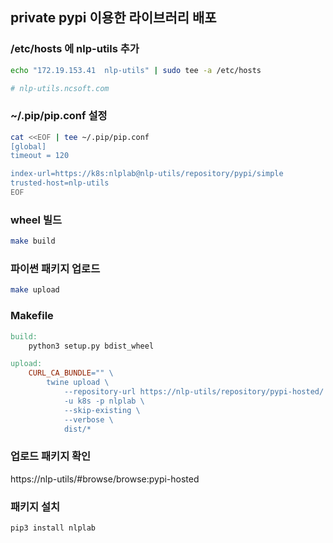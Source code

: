 
## private pypi 이용한 라이브러리 배포

### /etc/hosts 에 nlp-utils 추가 

```bash
echo "172.19.153.41  nlp-utils" | sudo tee -a /etc/hosts

# nlp-utils.ncsoft.com
```

### ~/.pip/pip.conf 설정

```bash
cat <<EOF | tee ~/.pip/pip.conf                                                        
[global]
timeout = 120

index-url=https://k8s:nlplab@nlp-utils/repository/pypi/simple
trusted-host=nlp-utils
EOF
```

### wheel 빌드 

```bash
make build
```

### 파이썬 패키지 업로드 

```bash
make upload
```

### Makefile

```makefile
build:
	python3 setup.py bdist_wheel

upload:
	CURL_CA_BUNDLE="" \
		twine upload \
			--repository-url https://nlp-utils/repository/pypi-hosted/ \
			-u k8s -p nlplab \
			--skip-existing \
			--verbose \
			dist/*
```

### 업로드 패키지 확인

https://nlp-utils/#browse/browse:pypi-hosted

### 패키지 설치

```bash
pip3 install nlplab
```

